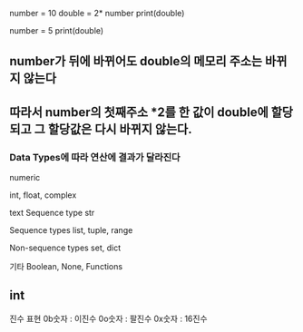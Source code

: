 number = 10
double = 2* number
print(double)

number = 5
print(double)

## number가 뒤에 바뀌어도 double의 메모리 주소는 바뀌지 않는다
## 따라서 number의 첫째주소 *2를 한 값이 double에 할당되고 그 할당값은 다시 바뀌지 않는다.

### Data Types에 따라 연산에 결과가 달라진다

numeric 

int, float, complex

text Sequence type
str

Sequence types
list, tuple, range

Non-sequence types
set, dict

기타 
Boolean, None, Functions


## int

진수 표현
0b숫자 : 이진수
0o숫자 : 팔진수
0x숫자 : 16진수

